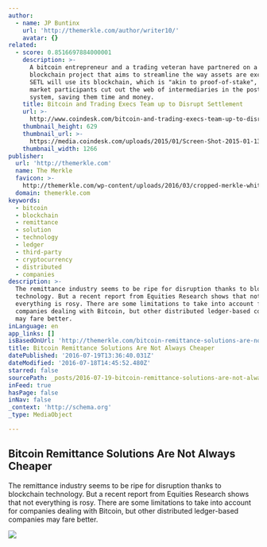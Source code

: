 ```yaml
---
author:
  - name: JP Buntinx
    url: 'http://themerkle.com/author/writer10/'
    avatar: {}
related:
  - score: 0.8516697884000001
    description: >-
      A bitcoin entrepreneur and a trading veteran have partnered on a
      blockchain project that aims to streamline the way assets are exchanged.
      SETL will use its blockchain, which is "akin to proof-of-stake", to let
      market participants cut out the web of intermediaries in the post-trade
      system, saving them time and money.
    title: Bitcoin and Trading Execs Team up to Disrupt Settlement
    url: >-
      http://www.coindesk.com/bitcoin-and-trading-execs-team-up-to-disrupt-settlement/
    thumbnail_height: 629
    thumbnail_url: >-
      https://media.coindesk.com/uploads/2015/01/Screen-Shot-2015-01-13-at-2.40.15-PM.png
    thumbnail_width: 1266
publisher:
  url: 'http://themerkle.com'
  name: The Merkle
  favicon: >-
    http://themerkle.com/wp-content/uploads/2016/03/cropped-merkle-white-1-192x192.png
  domain: themerkle.com
keywords:
  - bitcoin
  - blockchain
  - remittance
  - solution
  - technology
  - ledger
  - third-party
  - cryptocurrency
  - distributed
  - companies
description: >-
  The remittance industry seems to be ripe for disruption thanks to blockchain
  technology. But a recent report from Equities Research shows that not
  everything is rosy. There are some limitations to take into account for
  companies dealing with Bitcoin, but other distributed ledger-based companies
  may fare better.
inLanguage: en
app_links: []
isBasedOnUrl: 'http://themerkle.com/bitcoin-remittance-solutions-are-not-always-cheaper/'
title: Bitcoin Remittance Solutions Are Not Always Cheaper
datePublished: '2016-07-19T13:36:40.031Z'
dateModified: '2016-07-18T14:45:52.480Z'
starred: false
sourcePath: _posts/2016-07-19-bitcoin-remittance-solutions-are-not-always-cheaper.md
inFeed: true
hasPage: false
inNav: false
_context: 'http://schema.org'
_type: MediaObject

---
```

<article style=""><h1>Bitcoin Remittance Solutions Are Not Always Cheaper</h1><p>The remittance industry seems to be ripe for disruption thanks to blockchain technology. But a recent report from Equities Research shows that not everything is rosy. There are some limitations to take into account for companies dealing with Bitcoin, but other distributed ledger-based companies may fare better.</p><img src="http://themerkle.com/wp-content/uploads/2016/07/shutterstock_302254577.jpg" /></article>